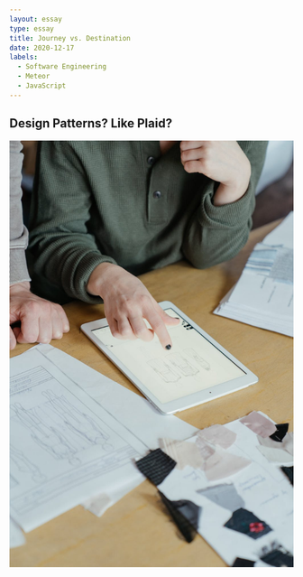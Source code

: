 ```yaml
---
layout: essay
type: essay
title: Journey vs. Destination
date: 2020-12-17
labels:
  - Software Engineering
  - Meteor
  - JavaScript
---
```


## Design Patterns? Like Plaid?

<img class="ui small left floated rounded image" src="../images/fashion-design.jpeg">
